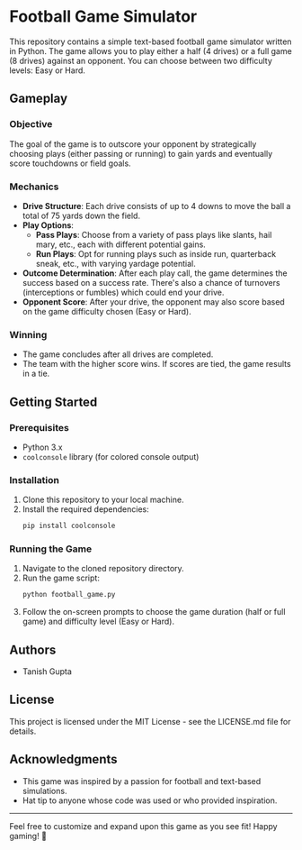 # Football Game Simulator

This repository contains a simple text-based football game simulator written in Python. The game allows you to play either a half (4 drives) or a full game (8 drives) against an opponent. You can choose between two difficulty levels: Easy or Hard.

## Gameplay

### Objective
The goal of the game is to outscore your opponent by strategically choosing plays (either passing or running) to gain yards and eventually score touchdowns or field goals.

### Mechanics
- **Drive Structure**: Each drive consists of up to 4 downs to move the ball a total of 75 yards down the field.
- **Play Options**: 
  - **Pass Plays**: Choose from a variety of pass plays like slants, hail mary, etc., each with different potential gains.
  - **Run Plays**: Opt for running plays such as inside run, quarterback sneak, etc., with varying yardage potential.
- **Outcome Determination**: After each play call, the game determines the success based on a success rate. There's also a chance of turnovers (interceptions or fumbles) which could end your drive.
- **Opponent Score**: After your drive, the opponent may also score based on the game difficulty chosen (Easy or Hard).

### Winning
- The game concludes after all drives are completed.
- The team with the higher score wins. If scores are tied, the game results in a tie.

## Getting Started

### Prerequisites
- Python 3.x
- `coolconsole` library (for colored console output)

### Installation
1. Clone this repository to your local machine.
2. Install the required dependencies:
   ```bash
   pip install coolconsole
   ```

### Running the Game
1. Navigate to the cloned repository directory.
2. Run the game script:
   ```bash
   python football_game.py
   ```
3. Follow the on-screen prompts to choose the game duration (half or full game) and difficulty level (Easy or Hard).

## Authors
- Tanish Gupta

## License
This project is licensed under the MIT License - see the LICENSE.md file for details.

## Acknowledgments
- This game was inspired by a passion for football and text-based simulations.
- Hat tip to anyone whose code was used or who provided inspiration.

---

Feel free to customize and expand upon this game as you see fit! Happy gaming! 🏈